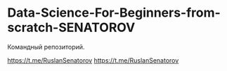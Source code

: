 # Data-Science-For-Beginners-from-scratch-SENATOROV
Командный репозиторий.


https://t.me/RuslanSenatorov
https://t.me/RuslanSenatorov